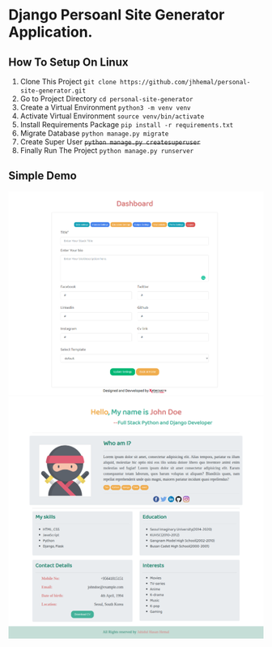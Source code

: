 # Django Persoanl Site Generator Application.

## How To Setup On Linux
1. Clone This Project `git clone https://github.com/jhhemal/personal-site-generator.git`
2. Go to Project Directory `cd personal-site-generator`
3. Create a Virtual Environment `python3 -m venv venv`
4. Activate Virtual Environment `source venv/bin/activate`
5. Install Requirements Package `pip install -r requirements.txt`
6. Migrate Database `python manage.py migrate`
7. Create Super User ~~`python manage.py createsuperuser`~~ 
8. Finally Run The Project `python manage.py runserver`

## Simple Demo
![1](./media/images/demo.png)
![2](./media/images/template1/demo.png)